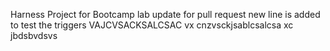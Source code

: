 Harness Project for Bootcamp lab
update for pull request
new line is added to test the triggers
VAJCVSACKSALCSAC
vx cnzvsckjsablcsalcsa
xc jbdsbvdsvs
